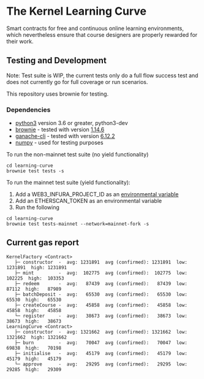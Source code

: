 # The Kernel Learning Curve

Smart contracts for free and continuous online learning environments, which nevertheless ensure that course designers are properly rewarded for their work.

## Testing and Development
Note: Test suite is WIP, the current tests only do a full flow success test and does not currently go for full coverage or run scenarios.

This repository uses brownie for testing.
### Dependencies

* [python3](https://www.python.org/downloads/release/python-368/) version 3.6 or greater, python3-dev
* [brownie](https://github.com/iamdefinitelyahuman/brownie) - tested with version [1.14.6](https://github.com/eth-brownie/brownie/releases/tag/v1.14.6)
* [ganache-cli](https://github.com/trufflesuite/ganache-cli) - tested with version [6.12.2](https://github.com/trufflesuite/ganache-cli/releases/tag/v6.12.2)
* [numpy](https://pypi.org/project/numpy/) - used for testing purposes


To run the non-mainnet test suite (no yield functionality)

```
cd learning-curve
brownie test tests -s
```

To run the mainnet test suite (yield functionality):
1. Add a WEB3_INFURA_PROJECT_ID as an [environmental variable](https://eth-brownie.readthedocs.io/en/stable/network-management.html#using-infura)
2. Add an ETHERSCAN_TOKEN as an environmental variable
3. Run the following
```
cd learning-curve
brownie test tests-mainnet --network=mainnet-fork -s
```

## Current gas report
```
KernelFactory <Contract>
   ├─ constructor  -  avg: 1231891  avg (confirmed): 1231891  low: 1231891  high: 1231891
   ├─ mint         -  avg:  102775  avg (confirmed):  102775  low:  102225  high:  103353
   ├─ redeem       -  avg:   87439  avg (confirmed):   87439  low:   87112  high:   87989
   ├─ batchDeposit -  avg:   65530  avg (confirmed):   65530  low:   65530  high:   65530
   ├─ createCourse -  avg:   45858  avg (confirmed):   45858  low:   45858  high:   45858
   └─ register     -  avg:   38673  avg (confirmed):   38673  low:   38673  high:   38673
LearningCurve <Contract>
   ├─ constructor  -  avg: 1321662  avg (confirmed): 1321662  low: 1321662  high: 1321662
   ├─ burn         -  avg:   70047  avg (confirmed):   70047  low:   69838  high:   70198
   ├─ initialise   -  avg:   45179  avg (confirmed):   45179  low:   45179  high:   45179
   └─ approve      -  avg:   29295  avg (confirmed):   29295  low:   29285  high:   29309
```
